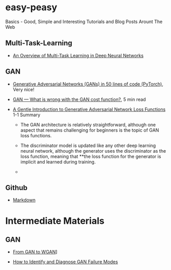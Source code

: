 # easy-peasy
Basics - Good, Simple and Interesting Tutorials and Blog Posts Arount The Web

## Multi-Task-Learning

* [An Overview of Multi-Task Learning in Deep Neural Networks](https://ruder.io/multi-task/index.html)

## GAN

* [Generative Adversarial Networks (GANs) in 50 lines of code (PyTorch)](https://medium.com/@devnag/generative-adversarial-networks-gans-in-50-lines-of-code-pytorch-e81b79659e3f), Very nice!
*  [GAN — What is wrong with the GAN cost function?](https://medium.com/@jonathan_hui/gan-what-is-wrong-with-the-gan-cost-function-6f594162ce01), 5 min read

* [A Gentle Introduction to Generative Adversarial Network Loss Functions](https://machinelearningmastery.com/generative-adversarial-network-loss-functions/)
  1-1 Summary
    
    * The GAN architecture is relatively straightforward, although one aspect that remains challenging for beginners is the topic of GAN loss functions.
    
    * The discriminator model is updated like any other deep learning neural network, although the generator uses the discriminator as the loss function, meaning that **the loss function for the generator is implicit and learned during training.
    
    *

## Github

* [Markdown](https://guides.github.com/features/mastering-markdown/)

# Intermediate Materials

## GAN

* [From GAN to WGAN](https://arxiv.org/pdf/1904.08994.pdf)]

* [How to Identify and Diagnose GAN Failure Modes](https://machinelearningmastery.com/practical-guide-to-gan-failure-modes/)
